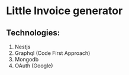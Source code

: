 # Little Invoice generator
## Technologies:

1. Nestjs 
2. Graphql (Code First Approach)
3. Mongodb
4. OAuth (Google)

